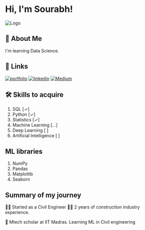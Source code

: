 
# Hi, I'm Sourabh! 


![Logo](https://github-readme-stats.vercel.app/api?username=mrsourabh1&&show_icons=true&title_color=ffffff&icon_color=bb2acf&text_color=daf7dc&bg_color=151515)


## 🚀 About Me
I'm learning Data Science.


## 🔗 Links
[![portfolio](https://img.shields.io/badge/my_portfolio-000?style=for-the-badge&logo=ko-fi&logoColor=white)](https://github.com/MrSourabh1)
[![linkedin](https://img.shields.io/badge/linkedin-0A66C2?style=for-the-badge&logo=linkedin&logoColor=white)](https://www.linkedin.com/in/sourabh-kumar-singh-975758148/)
[![Medium](https://img.shields.io/badge/Medium-12100E?style=for-the-badge&logo=medium&logoColor=white)](https://medium.com/@sourabh.colab)

## 🛠 Skills to acquire
1. SQL [✓]
2. Python [✓]
3. Statistics [✓]
3. Machine Learning [...]
4. Deep Learning [ ]
5. Artificial Intelligence [ ]

## ML libraries
1. NumPy
2. Pandas
3. Matplotlib
4. Seaborn


## Summary of my journey
👩‍💻 Started as a Civil Engineer
👯‍♀️ 2 years of construction industry experience.

🧠 Mtech scholar at IIT Madras. Learning ML in Civil engineering

